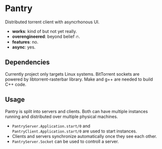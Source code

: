 # Pantry

Distributed torrent client with asyncrhonous UI.

- **works**: kind of but not yet really.
- **overengineered**: beyond belief 🔥.
- **features**: no.
- **async**: yes.

## Dependencies

Currently project only targets Linux systems.
BitTorrent sockets are powered by libtorrent-rasterbar library.
Make and g++ are needed to build C++ code.

## Usage

Pantry is split into servers and clients. Both can have multiple 
instances running and distributed over multiple physical machines. 
  - `PantryServer.Application.start/0` and `PantryClient.Application.start/0`
    are used to start instances. 
  - Clients and servers synchronize automatically once they see each other.
  - `PantryServer.Socket` can be used to controll a server.

